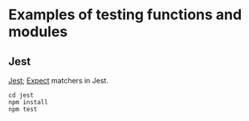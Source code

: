 # Examples of testing functions and modules

## Jest
[Jest](https://jestjs.io/); [Expect](https://jestjs.io/docs/expect) matchers in Jest.

```Node
cd jest
npm install
npm test
```